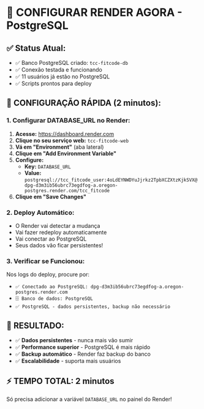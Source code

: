# 🚀 CONFIGURAR RENDER AGORA - PostgreSQL

## ✅ **Status Atual:**
- ✅ Banco PostgreSQL criado: `tcc-fitcode-db`
- ✅ Conexão testada e funcionando
- ✅ 11 usuários já estão no PostgreSQL
- ✅ Scripts prontos para deploy

## 🔧 **CONFIGURAÇÃO RÁPIDA (2 minutos):**

### **1. Configurar DATABASE_URL no Render:**

1. **Acesse:** https://dashboard.render.com
2. **Clique no seu serviço web:** `tcc-fitcode-web`
3. **Vá em "Environment"** (aba lateral)
4. **Clique em "Add Environment Variable"**
5. **Configure:**
   - **Key:** `DATABASE_URL`
   - **Value:** `postgresql://tcc_fitcode_user:4oLdEYNWDYuJjrkz2TpbXCZXtzKjkSVX@dpg-d3m3ib56ubrc73egdfog-a.oregon-postgres.render.com/tcc_fitcode`
6. **Clique em "Save Changes"**

### **2. Deploy Automático:**
- O Render vai detectar a mudança
- Vai fazer redeploy automaticamente
- Vai conectar ao PostgreSQL
- Seus dados vão ficar persistentes!

### **3. Verificar se Funcionou:**
Nos logs do deploy, procure por:
- `✅ Conectado ao PostgreSQL: dpg-d3m3ib56ubrc73egdfog-a.oregon-postgres.render.com`
- `🗄️ Banco de dados: PostgreSQL`
- `✅ PostgreSQL - dados persistentes, backup não necessário`

## 🎉 **RESULTADO:**
- ✅ **Dados persistentes** - nunca mais vão sumir
- ✅ **Performance superior** - PostgreSQL é mais rápido
- ✅ **Backup automático** - Render faz backup do banco
- ✅ **Escalabilidade** - suporta mais usuários

## ⚡ **TEMPO TOTAL: 2 minutos**
Só precisa adicionar a variável `DATABASE_URL` no painel do Render!
